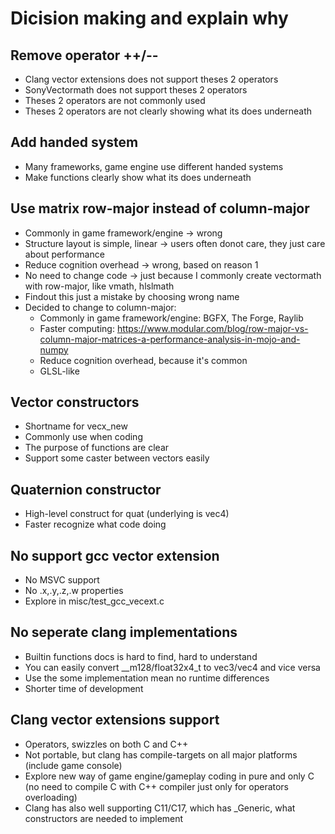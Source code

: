 # Dicision making and explain why

## Remove operator ++/--
- Clang vector extensions does not support theses 2 operators
- SonyVectormath does not support theses 2 operators
- Theses 2 operators are not commonly used
- Theses 2 operators are not clearly showing what its does underneath


## Add handed system
- Many frameworks, game engine use different handed systems
- Make functions clearly show what its does underneath


## Use matrix row-major instead of column-major
- Commonly in game framework/engine -> wrong
- Structure layout is simple, linear -> users often donot care, they just care about performance
- Reduce cognition overhead -> wrong, based on reason 1
- No need to change code -> just because I commonly create vectormath with row-major, like vmath, hlslmath
- Findout this just a mistake by choosing wrong name
- Decided to change to column-major:
    - Commonly in game framework/engine: BGFX, The Forge, Raylib
    - Faster computing: https://www.modular.com/blog/row-major-vs-column-major-matrices-a-performance-analysis-in-mojo-and-numpy
    - Reduce cognition overhead, because it's common
    - GLSL-like


## Vector constructors
- Shortname for vecx_new
- Commonly use when coding
- The purpose of functions are clear
- Support some caster between vectors easily


## Quaternion constructor
- High-level construct for quat (underlying is vec4)
- Faster recognize what code doing


## No support gcc vector extension
- No MSVC support
- No .x,.y,.z,.w properties
- Explore in misc/test_gcc_vecext.c


## No seperate clang implementations
- Builtin functions docs is hard to find, hard to understand
- You can easily convert __m128/float32x4_t to vec3/vec4 and vice versa
- Use the some implementation mean no runtime differences
- Shorter time of development


## Clang vector extensions support
- Operators, swizzles on both C and C++
- Not portable, but clang has compile-targets on all major platforms (include game console)
- Explore new way of game engine/gameplay coding in pure and only C (no need to compile C with C++ compiler just only for operators overloading)
- Clang has also well supporting C11/C17, which has _Generic, what constructors are needed to implement